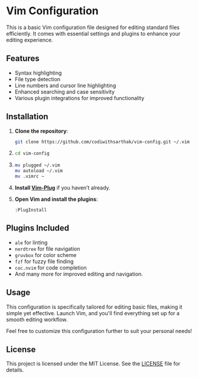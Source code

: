 # Vim Configuration

This is a basic Vim configuration file designed for editing standard files efficiently. It comes with essential settings and plugins to enhance your editing experience. 

## Features

- Syntax highlighting
- File type detection
- Line numbers and cursor line highlighting
- Enhanced searching and case sensitivity
- Various plugin integrations for improved functionality

## Installation

1. **Clone the repository**:
   ```bash
   git clone https://github.com/codiwithsarthak/vim-config.git ~/.vim
   ```
2. ```bash
   cd vim-config
   ```
3. ```bash
   mv plugged ~/.vim
   mv autoload ~/.vim
   mv .vimrc ~
   ```

4. **Install [Vim-Plug](https://github.com/junegunn/vim-plug)** if you haven’t already.

5. **Open Vim and install the plugins**:
   ```vim
   :PlugInstall
   ```

## Plugins Included

- `ale` for linting
- `nerdtree` for file navigation
- `gruvbox` for color scheme
- `fzf` for fuzzy file finding
- `coc.nvim` for code completion
- And many more for improved editing and navigation.

## Usage

This configuration is specifically tailored for editing basic files, making it simple yet effective. Launch Vim, and you'll find everything set up for a smooth editing workflow.

Feel free to customize this configuration further to suit your personal needs!

## License

This project is licensed under the MIT License. See the [LICENSE](LICENSE) file for details.
